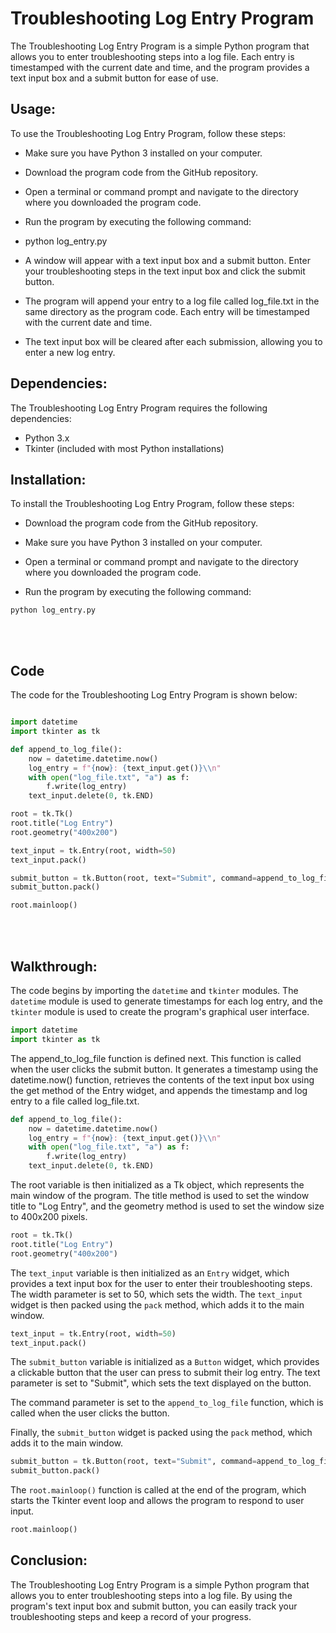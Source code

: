 # Troubleshooting Log Entry Program

The Troubleshooting Log Entry Program is a simple Python program that allows you to enter troubleshooting steps into a log file. Each entry is timestamped with the current date and time, and the program provides a text input box and a submit button for ease of use.

## Usage:

To use the Troubleshooting Log Entry Program, follow these steps:

   - Make sure you have Python 3 installed on your computer.

   - Download the program code from the GitHub repository.

   - Open a terminal or command prompt and navigate to the directory where you downloaded the program code.

   - Run the program by executing the following command:

   - python log_entry.py

   - A window will appear with a text input box and a submit button. Enter your troubleshooting steps in the text input box and click the submit button.

   - The program will append your entry to a log file called log_file.txt in the same directory as the program code. Each entry will be timestamped with the current date and time.

   - The text input box will be cleared after each submission, allowing you to enter a new log entry.

## Dependencies:

The Troubleshooting Log Entry Program requires the following dependencies:

   - Python 3.x
   - Tkinter (included with most Python installations)

## Installation:

To install the Troubleshooting Log Entry Program, follow these steps:

   - Download the program code from the GitHub repository.

   - Make sure you have Python 3 installed on your computer.

   - Open a terminal or command prompt and navigate to the directory where you downloaded the program code.

   - Run the program by executing the following command:


    python log_entry.py

<br><br/>

## Code

The code for the Troubleshooting Log Entry Program is shown below:

```python

import datetime
import tkinter as tk

def append_to_log_file():
    now = datetime.datetime.now()
    log_entry = f"{now}: {text_input.get()}\\n"
    with open("log_file.txt", "a") as f:
        f.write(log_entry)
    text_input.delete(0, tk.END)

root = tk.Tk()
root.title("Log Entry")
root.geometry("400x200")

text_input = tk.Entry(root, width=50)
text_input.pack()

submit_button = tk.Button(root, text="Submit", command=append_to_log_file)
submit_button.pack()

root.mainloop()
```

<br><br/>

## Walkthrough:

The code begins by importing the ```datetime``` and ```tkinter``` modules. The ```datetime``` module is used to generate timestamps for each log entry, and the ```tkinter``` module is used to create the program's graphical user interface.

```python
import datetime
import tkinter as tk
```


The append_to_log_file function is defined next. This function is called when the user clicks the submit button. It generates a timestamp using the datetime.now() function, retrieves the contents of the text input box using the get method of the Entry widget, and appends the timestamp and log entry to a file called log_file.txt.

```python
def append_to_log_file():
    now = datetime.datetime.now()
    log_entry = f"{now}: {text_input.get()}\\n"
    with open("log_file.txt", "a") as f:
        f.write(log_entry)
    text_input.delete(0, tk.END)
```


The root variable is then initialized as a Tk object, which represents the main window of the program. The title method is used to set the window title to "Log Entry", and the geometry method is used to set the window size to 400x200 pixels.

```python
root = tk.Tk()
root.title("Log Entry")
root.geometry("400x200")
```

The ```text_input``` variable is then initialized as an ```Entry``` widget, which provides a text input box for the user to enter their troubleshooting steps. The width parameter is set to 50, which sets the width. The ```text_input``` widget is then packed using the ```pack``` method, which adds it to the main window.

```python
text_input = tk.Entry(root, width=50)
text_input.pack()
```

The ```submit_button``` variable is initialized as a ```Button``` widget, which provides a clickable button that the user can press to submit their log entry. The text parameter is set to "Submit", which sets the text displayed on the button.

The command parameter is set to the ```append_to_log_file``` function, which is called when the user clicks the button.

Finally, the ```submit_button``` widget is packed using the ```pack``` method, which adds it to the main window.

```python
submit_button = tk.Button(root, text="Submit", command=append_to_log_file)
submit_button.pack()
```



The ```root.mainloop()``` function is called at the end of the program, which starts the Tkinter event loop and allows the program to respond to user input.

```python
root.mainloop()
```

## Conclusion:

The Troubleshooting Log Entry Program is a simple Python program that allows you to enter troubleshooting steps into a log file. By using the program's text input box and submit button, you can easily track your troubleshooting steps and keep a record of your progress.